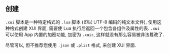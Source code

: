 ## 创建

`.xui` 脚本是一种特定格式的 `.lua` 脚本 (即以 UTF-8 编码的纯文本文件), 使用这种格式创建 XUI 界面, 需要使 Lua 执行后返回一个包含各组件及属性的表. `.xui` 可以使用 App 内置的加密功能, 加密为 `.xuic`, 这样就没有那么容易被非法篡改了.

尽管可以, 但不推荐您使用 `.json` 或 `.plist` 格式, 来创建 XUI 界面. 

